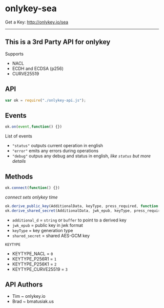 # onlykey-sea
Get a Key: http://onlykey.io/sea

------

This is a 3rd Party API for onlykey
---

Supports
* NACL
* ECDH and ECDSA (p256)
* CURVE25519


API
----

```js
var ok = require("./onlykey-api.js");
```


Events
-----

```js
ok.on(event,function() {})
```

List of events

* `"status"`  outputs current operation in english
* `"error"`   emits any errors during operations
* `"debug"`   outpus any debug and status in english, _like `status` but more details_


Methods
-----

```js
ok.connect(function() {})
```
_connect sets onlykey time_


```js
ok.derive_public_key(AdditionalData, keyType, press_required, function(error, jwk_epub) {})
ok.derive_shared_secret(AdditionalData, jwk_epub, keyType, press_required, function(error, shared_secret) {})
```

*   `additional_d` = `string` or `buffer` to point to a derived key
*   `jwk_epub` = public key in jwk format
*   `keyType` = key generation type
*   `shared_secret`  = shared AES-GCM key

`KEYTYPE`
*   KEYTYPE_NACL = `0`
*   KEYTYPE_P256R1 = `1`
*   KEYTYPE_P256K1 = `2`
*   KEYTYPE_CURVE25519 = `3`



API Authors
-----------
* Tim ~  onlykey.io
* Brad ~  bmatusiak.us
